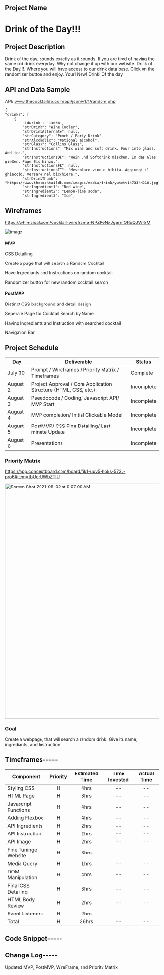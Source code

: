 ## Project Name

# Drink of the Day!!!




## Project Description

Drink of the day, sounds exactly as it sounds. If you are tired of having the same old drink everyday. Why not change it up with our website. Drink of the Day!!!. Where you will have access to our drink data base. Click on the randomizer button and enjoy. Your! New! Drink! Of the day!



## API and Data Sample
API:   www.thecocktaildb.com/api/json/v1/1/random.php


    {
    "drinks": [
        {
            "idDrink": "13056",
            "strDrink": "Wine Cooler",
            "strDrinkAlternate": null,
            "strCategory": "Punch / Party Drink",
            "strAlcoholic": "Optional alcohol",
            "strGlass": "Collins Glass",
            "strInstructions": "Mix wine and soft drink. Pour into glass. Add ice.",
            "strInstructionsDE": "Wein und Softdrink mischen. In das Glas gießen. Füge Eis hinzu.",
            "strInstructionsFR": null,
            "strInstructionsIT": "Mescolare vino e bibita. Aggiungi il ghiaccio. Versare nel bicchiere.",
            "strDrinkThumb": "https://www.thecocktaildb.com/images/media/drink/yutxtv1473344210.jpg",
            "strIngredient1": "Red wine",
            "strIngredient2": "Lemon-lime soda",
            "strIngredient3": "Ice",

## Wireframes

https://whimsical.com/cocktail-wireframe-NPZKeNxJgernrQRuQJWRrM

![image](https://user-images.githubusercontent.com/87334634/127886267-eab4bea7-6777-43e8-9f94-7edbafdc3856.png)




#### MVP

CSS Detailing

Create a page that will search a Random Cocktail

Have Ingrediants and Instructions on random cocktail

Randomizer button for new random cocktail search

#### PostMVP  

Distinct CSS background and detail design

Seperate Page for Cocktail Search by Name

Having Ingrediants and Instruction with searched cocktail

Navigation Bar




## Project Schedule


|  Day | Deliverable | Status
|---|---| ---|
|July 30| Prompt / Wireframes / Priority Matrix / Timeframes | Complete
|August 2| Project Approval / Core Application Structure (HTML, CSS, etc.) | Incomplete
|August 3| Pseudocode / Coding/ Javascript API/ MVP Start| Incomplete
|August 4| MVP completion/ Initial Clickable Model  | Incomplete
|August 5| PostMVP/ CSS Fine Detailing/ Last minute Update | Incomplete
|August 6| Presentations | Incomplete



### Priority Matrix 

 https://app.conceptboard.com/board/fik1-uuy5-hoks-573u-pro6#item=tbUcrUWbZTlU
 
 
<img width="771" alt="Screen Shot 2021-08-02 at 9 07 09 AM" src="https://user-images.githubusercontent.com/87334634/127891795-3095ec69-2491-4b54-b337-eff350e6fa24.png">



### Goal

Create a webpage, that will search a random drink. Give its name, ingrediants, and Instruction. 



## Timeframes-----

| Component | Priority | Estimated Time | Time Invested | Actual Time |
| --- | :---: |  :---: | :---: | :---: |
| Styling CSS | H | 4hrs | -- | -- |
| HTML Page | H | 3hrs | -- | -- |
| Javascript Functions | H | 4hrs| -- | -- |
| Adding Flexbox | H | 4hrs | -- | -- |
| API Ingredients | H | 2hrs | -- | -- |
| API Instruction | H | 2hrs | -- | -- |
| API Image | H | 2hrs | -- | -- |
| Fine Tuninge Website | H | 3hrs | -- | -- |
| Media Query | H | 1hrs | -- | -- |
| DOM Manipulation | H | 4hrs | -- | -- |
| Final CSS Detailing | H | 3hrs | -- | -- |
| HTML Body Review | H | 2hrs | -- | -- |
| Event Listeners | H | 2hrs | -- | -- |
| Total | H | 36hrs| -- | -- |



## Code Snippet-----





## Change Log-----
 Updated MVP, PostMVP, WireFrame, and Priority Matrix
